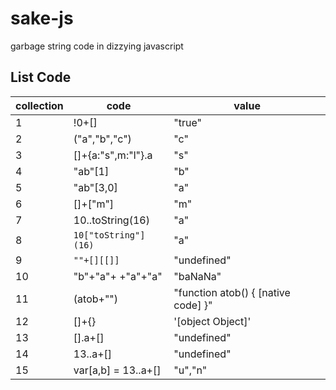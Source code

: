 # sake-js

garbage string code in dizzying javascript

## List Code

| collection | code                 | value                               |
| ---------- | -------------------- | ----------------------------------- |
| 1          | !0+[]                | "true"                              |
| 2          | ("a","b","c")        | "c"                                 |
| 3          | []+{a:"s",m:"l"}.a   | "s"                                 |
| 4          | "ab"[1]              | "b"                                 |
| 5          | "ab"[3,0]            | "a"                                 |
| 6          | []+["m"]             | "m"                                 |
| 7          | 10..toString(16)     | "a"                                 |
| 8          | `10["toString"](16)` | "a"                                 |
| 9          | `""+[][[]]`          | "undefined"                         |
| 10         | "b"+"a"+ +"a"+"a"    | "baNaNa"                            |
| 11         | (atob+"")            | "function atob() { [native code] }" |
| 12         | []+{}                | '[object Object]'                   |
| 13         | [].a+[]              | "undefined"                         |
| 14         | 13..a+[]             | "undefined"                         |
| 15         | var[a,b] = 13..a+[]  | "u","n"                             |
